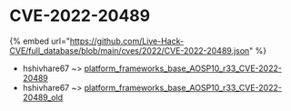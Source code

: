 # CVE-2022-20489
{% embed url="https://github.com/Live-Hack-CVE/full_database/blob/main/cves/2022/CVE-2022-20489.json" %}

* hshivhare67 ~> [platform_frameworks_base_AOSP10_r33_CVE-2022-20489](https://www.alice-snow.ru/2022/database/cve-2022-20489/platform_frameworks_base_aosp10_r33_cve-2022-20489-hshivhare67)
* hshivhare67 ~> [platform_frameworks_base_AOSP10_r33_CVE-2022-20489_old](https://www.alice-snow.ru/2022/database/cve-2022-20489/platform_frameworks_base_aosp10_r33_cve-2022-20489_old-hshivhare67)